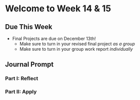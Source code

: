 # Welcome to Week 14 & 15

## Due This Week

* Final Projects are due on December 13th!
	* Make sure to turn in your revised final project *as a group*
	* Make sure to turn in your group work report *individually*
	
## Journal Prompt

### Part I: Reflect

### Part II: Apply